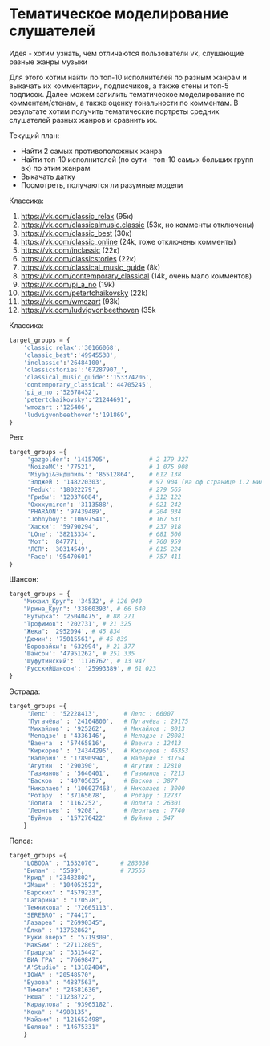 # Тематическое моделирование слушателей

Идея - хотим узнать, чем отличаются пользователи vk, слушающие разные жанры музыки

Для этого хотим найти по топ-10 исполнителей по разным жанрам и выкачать их комментарии, подписчиков, а также стены и топ-5 подписок. Далее можем запилить тематическое моделирование по комментам/стенам, а также оценку тональности по комментам. В результате хотим получить тематические портреты средних слушателей разных жанров и сравнить их. 

Текущий план:
- Найти 2 самых противоположных жанра
- Найти топ-10 исполнителей (по сути - топ-10 самых больших групп вк) по этим жанрам
- Выкачать датку
- Посмотреть, получаются ли разумные модели

Классика:
1. https://vk.com/classic_relax (95к)
2. https://vk.com/classicalmusic.classic (53к, но комменты отключены)
3. https://vk.com/classic_best (30к)
4. https://vk.com/classic_online (24k, тоже отключены комменты)
5. https://vk.com/inclassic (22к)
6. https://vk.com/classicstories (22к)
7. https://vk.com/classical_music_guide (8k)
8. https://vk.com/contemporary_classical (14k, очень мало комментов)
9. https://vk.com/pi_a_no (19k)
10. https://vk.com/petertchaikovsky (22k)
11. https://vk.com/wmozart (93k)
12. https://vk.com/ludvigvonbeethoven (35k



Классика:

```python
target_groups = {
    'classic_relax':'30166068',
    'classic_best':'49945538',
    'inclassic':'26484100',
    'classicstories':'67287907_',
    'classical_music_guide':'153374206',
    'contemporary_classical':'44705245',
    'pi_a_no':'52678432',
    'petertchaikovsky':'21244691',
    'wmozart':'126406',
    'ludvigvonbeethoven':'191869',
}
```

Реп:

```python
target_groups ={
     'gazgolder': '1415705',           # 2 179 327
     'NoizeMC': '77521',               # 1 075 908
     'Miyagi&Эндшпиль': '85512864',    # 612 138
     'Элджей': '148220303',            # 97 904 (на оф странице 1.2 миллиона)
     'Feduk': '18022279',              # 279 565
     'Грибы': '120376084',             # 312 122
     'Oxxxymiron': '3113588',          # 921 242
     'PHARAON': '97439489',            # 204 034
     'Johnyboy': '10697541',           # 167 631
     'Хаски': '59790294',              # 237 918
     'LOne': '38213334',               # 681 506
     'Мот': '847771',                  # 760 959
     'ЛСП': '30314549',                # 815 224
     'Face': '95470601'                # 757 411
}
```

Шансон:
```python
target_groups = {
    "Михаил_Круг": '34532', # 126 940
    "Ирина_Круг": '33860393', # 66 640
    "Бутырка": '25040475', # 88 271
    "Трофимов": '202731', # 21 325
    "Жека": '2952094', # 45 834
    'Дюмин': '75015561', # 45 839
    'Воровайки': '632994', # 21 377
    'Шансон': '47951262', # 251 335
    'Шуфутинский': '1176762', # 13 947
    'РусскийШансон': '25993389', # 61 023
}
```

Эстрада: 

```python
target_groups ={
     'Лепс' : '52228413',       # Лепс : 66007
     'Пугачёва' : '24164800',   # Пугачёва : 29175
     'Михайлов' : '925262',     # Михайлов : 8013
     'Меладзе' : '4336146',     # Меладзе : 28081
     'Ваенга' : '57465816',     # Ваенга : 12413
     'Киркоров' : '24344295',   # Киркоров : 46353
     'Валерия' : '17890994',    # Валерия : 31754
     'Агутин' : '290390',       # Агутин : 12810
     'Газманов' : '5640401',    # Газманов : 7213
     'Басков' : '40705635',     # Басков : 3877
     'Николаев' : '106027463',  # Николаев : 3000
     'Ротару' : '37165678',     # Ротару : 12737
     'Лолита' : '1162252',      # Лолита : 26301
     'Леонтьев' : '9208',       # Леонтьев : 7740
     'Буйнов' : '157276422'     # Буйнов : 547
    }
```

Попса: 

```python
target_groups ={
    "LOBODA" : "1632070",      # 283036
    "Билан" : "5599",          # 73555
    "Крид" : "23482802",
    "2Маши" : "104052522",
    "Барских" : "4579233",
    "Гагарина" : "170578",
    "Темникова" : "72665113",
    "SEREBRO" : "74417",
    "Лазарев" : "26990345",
    "Ёлка" : "13762862",
    "Руки вверх" : "5719309",
    "МакSим" : "27112805",
    "Градусы" : "3315442",
    "ВИА ГРА" : "7669847",
    "A'Studio" : "13182484",
    "IOWA" : "20548570",
    "Бузова" : "4887563",
    "Тимати" : "24581636",
    "Нюша" : "11238722",
    "Караулова" : "93965182",
    "Кока" : "4908135",
    "Майами" : "121652498",
    "Беляев" : "14675331"
    }
```

